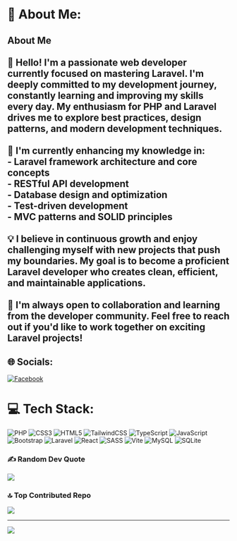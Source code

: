 # 💫 About Me:

## About Me<br><br>👋 Hello! I'm a passionate web developer currently focused on mastering Laravel. I'm deeply committed to my development journey, constantly learning and improving my skills every day. My enthusiasm for PHP and Laravel drives me to explore best practices, design patterns, and modern development techniques.<br><br>🌱 I'm currently enhancing my knowledge in:<br>- Laravel framework architecture and core concepts<br>- RESTful API development<br>- Database design and optimization<br>- Test-driven development<br>- MVC patterns and SOLID principles<br><br>💡 I believe in continuous growth and enjoy challenging myself with new projects that push my boundaries. My goal is to become a proficient Laravel developer who creates clean, efficient, and maintainable applications.<br><br>🔭 I'm always open to collaboration and learning from the developer community. Feel free to reach out if you'd like to work together on exciting Laravel projects!

## 🌐 Socials:

[![Facebook](https://img.shields.io/badge/Facebook-%231877F2.svg?logo=Facebook&logoColor=white)](https://facebook.com/https://www.facebook.com/profile.php?id=61552312491939) 

# 💻 Tech Stack:

![PHP](https://img.shields.io/badge/php-%23777BB4.svg?style=for-the-badge&logo=php&logoColor=white) ![CSS3](https://img.shields.io/badge/css3-%231572B6.svg?style=for-the-badge&logo=css3&logoColor=white) ![HTML5](https://img.shields.io/badge/html5-%23E34F26.svg?style=for-the-badge&logo=html5&logoColor=white) ![TailwindCSS](https://img.shields.io/badge/tailwindcss-%2338B2AC.svg?style=for-the-badge&logo=tailwind-css&logoColor=white) ![TypeScript](https://img.shields.io/badge/typescript-%23007ACC.svg?style=for-the-badge&logo=typescript&logoColor=white) ![JavaScript](https://img.shields.io/badge/javascript-%23323330.svg?style=for-the-badge&logo=javascript&logoColor=%23F7DF1E) ![Bootstrap](https://img.shields.io/badge/bootstrap-%238511FA.svg?style=for-the-badge&logo=bootstrap&logoColor=white) ![Laravel](https://img.shields.io/badge/laravel-%23FF2D20.svg?style=for-the-badge&logo=laravel&logoColor=white) ![React](https://img.shields.io/badge/react-%2320232a.svg?style=for-the-badge&logo=react&logoColor=%2361DAFB) ![SASS](https://img.shields.io/badge/SASS-hotpink.svg?style=for-the-badge&logo=SASS&logoColor=white) ![Vite](https://img.shields.io/badge/vite-%23646CFF.svg?style=for-the-badge&logo=vite&logoColor=white) ![MySQL](https://img.shields.io/badge/mysql-4479A1.svg?style=for-the-badge&logo=mysql&logoColor=white) ![SQLite](https://img.shields.io/badge/sqlite-%2307405e.svg?style=for-the-badge&logo=sqlite&logoColor=white)

### ✍️ Random Dev Quote

![](https://quotes-github-readme.vercel.app/api?type=horizontal&theme=radical)

### 🔝 Top Contributed Repo

![](https://github-contributor-stats.vercel.app/api?username=gugalomidze&limit=5&theme=dark&combine_all_yearly_contributions=true)

---

[![](https://visitcount.itsvg.in/api?id=gugalomidze&icon=0&color=0)](https://visitcount.itsvg.in)

<!-- Proudly created with GPRM ( https://gprm.itsvg.in ) -->
